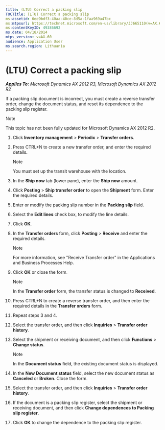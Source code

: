 ```yaml
---
title: (LTU) Correct a packing slip
TOCTitle: (LTU) Correct a packing slip
ms:assetid: 6ee9bdf3-40aa-40ce-8d5a-1faa969a47bc
ms:mtpsurl: https://technet.microsoft.com/en-us/library/JJ665110(v=AX.60)
ms:contentKeyID: 49386692
ms.date: 04/18/2014
mtps_version: v=AX.60
audience: Application User
ms.search.region: Lithuania
---
```


# (LTU) Correct a packing slip 


_**Applies To:** Microsoft Dynamics AX 2012 R3, Microsoft Dynamics AX 2012 R2_

If a packing slip document is incorrect, you must create a reverse transfer order, change the document status, and reset its dependence to the packing slip register.


> [!NOTE]
> <P>This topic has not been fully updated for Microsoft Dynamics AX 2012 R2.</P>



1.  Click **Inventory management** \> **Periodic** \> **Transfer orders**.

2.  Press CTRL+N to create a new transfer order, and enter the required details.
    

    > [!NOTE]
    > <P>You must set up the transit warehouse with the location.</P>



3.  In the **Ship now** tab (lower pane), enter the **Ship now** amount.

4.  Click **Posting** \> **Ship transfer order** to open the **Shipment** form. Enter the required details.

5.  Enter or modify the packing slip number in the **Packing slip** field.

6.  Select the **Edit lines** check box, to modify the line details.

7.  Click **OK**.

8.  In the **Transfer orders** form, click **Posting** \> **Receive** and enter the required details.
    

    > [!NOTE]
    > <P>For more information, see "Receive Transfer order" in the Applications and Business Processes Help.</P>



9.  Click **OK** or close the form.
    

    > [!NOTE]
    > <P>In the <STRONG>Transfer order</STRONG> form, the transfer status is changed to <STRONG>Received</STRONG>.</P>



10. Press CTRL+N to create a reverse transfer order, and then enter the required details in the **Transfer orders** form.

11. Repeat steps 3 and 4.

12. Select the transfer order, and then click **Inquiries** \> **Transfer order history**.

13. Select the shipment or receiving document, and then click **Functions** \> **Change status**.
    

    > [!NOTE]
    > <P>In the <STRONG>Document status</STRONG> field, the existing document status is displayed.</P>



14. In the **New Document status** field, select the new document status as **Canceled** or **Broken**. Close the form.

15. Select the transfer order, and then click **Inquiries** \> **Transfer order history**.

16. If the document is a packing slip register, select the shipment or receiving document, and then click **Change dependences to Packing slip register**.

17. Click **OK** to change the dependence to the packing slip register.

  


